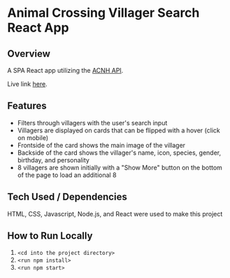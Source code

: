 # Animal Crossing Villager Search React App

## Overview

A SPA React app utilizing the [ACNH API](http://acnhapi.com/).

Live link [here](http://ac-villager-search.herokuapp.com/).

## Features

- Filters through villagers with the user's search input
- Villagers are displayed on cards that can be flipped with a hover (click on mobile)
- Frontside of the card shows the main image of the villager
- Backside of the card shows the villager's name, icon, species, gender, birthday, and personality
- 8 villagers are shown initially with a "Show More" button on the bottom of the page to load an additional 8

## Tech Used / Dependencies

HTML, CSS, Javascript, Node.js, and React were used to make this project

## How to Run Locally

1. `<cd into the project directory>`
2. `<run npm install>`
3. `<run npm start>`
